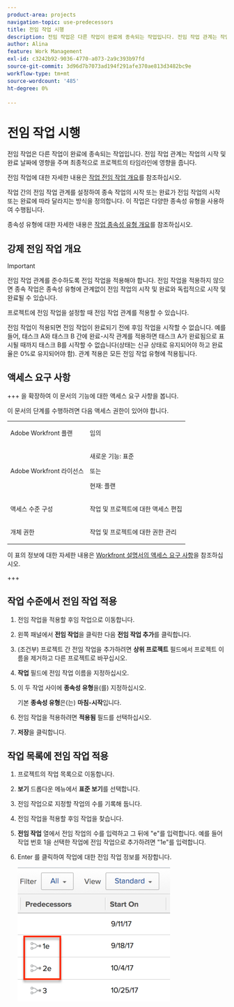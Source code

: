 ```yaml
---
product-area: projects
navigation-topic: use-predecessors
title: 전임 작업 시행
description: 전임 작업은 다른 작업이 완료에 종속되는 작업입니다. 전임 작업 관계는 작업의 시작 및 완료 날짜에 영향을 주며 최종적으로 프로젝트의 타임라인에 영향을 줍니다.
author: Alina
feature: Work Management
exl-id: c3242b92-9036-4770-a073-2a9c393b97fd
source-git-commit: 3d96d7b7073ad194f291afe370ae813d3482bc9e
workflow-type: tm+mt
source-wordcount: '485'
ht-degree: 0%

---
```


# 전임 작업 시행

<!-- Audited: 2/2024 -->

전임 작업은 다른 작업이 완료에 종속되는 작업입니다. 전임 작업 관계는 작업의 시작 및 완료 날짜에 영향을 주며 최종적으로 프로젝트의 타임라인에 영향을 줍니다.

전임 작업에 대한 자세한 내용은 [작업 전임 작업 개요](../../../manage-work/tasks/use-prdcssrs/predecessors-overview.md)를 참조하십시오.

작업 간의 전임 작업 관계를 설정하여 종속 작업의 시작 또는 완료가 전임 작업의 시작 또는 완료에 따라 달라지는 방식을 정의합니다. 이 작업은 다양한 종속성 유형을 사용하여 수행됩니다.

종속성 유형에 대한 자세한 내용은 [작업 종속성 유형 개요](../../../manage-work/tasks/use-prdcssrs/task-dependency-types.md)를 참조하십시오.

## 강제 전임 작업 개요

>[!IMPORTANT]
>
>전임 작업 관계를 준수하도록 전임 작업을 적용해야 합니다. 전임 작업을 적용하지 않으면 종속 작업은 종속성 유형에 관계없이 전임 작업의 시작 및 완료와 독립적으로 시작 및 완료될 수 있습니다.

프로젝트에 전임 작업을 설정할 때 전임 작업 관계를 적용할 수 있습니다.

전임 작업이 적용되면 전임 작업이 완료되기 전에 후임 작업을 시작할 수 없습니다. 예를 들어, 태스크 A와 태스크 B 간에 완료-시작 관계를 적용하면 태스크 A가 완료됨으로 표시될 때까지 태스크 B를 시작할 수 없습니다(상태는 신규 상태로 유지되어야 하고 완료율은 0%로 유지되어야 함). 관계 적용은 모든 전임 작업 유형에 적용됩니다.

## 액세스 요구 사항

+++ 을 확장하여 이 문서의 기능에 대한 액세스 요구 사항을 봅니다.

이 문서의 단계를 수행하려면 다음 액세스 권한이 있어야 합니다.

<table style="table-layout:auto"> 
 <col> 
 <col> 
 <tbody> 
  <tr> 
   <td role="rowheader">Adobe Workfront 플랜</td> 
   <td> <p>임의</p> </td> 
  </tr> 
  <tr> 
   <td role="rowheader">Adobe Workfront 라이선스</td> 
   <td>
      <p>새로운 기능: 표준</p> 
      <p>또는</p>
      <p>현재: 플랜</p>
   </td> 
  </tr> 
  <tr> 
   <td role="rowheader">액세스 수준 구성</td> 
   <td> <p>작업 및 프로젝트에 대한 액세스 편집</p> </td> 
  </tr> 
  <tr> 
   <td role="rowheader">개체 권한</td> 
   <td><p>작업 및 프로젝트에 대한 권한 관리</p></td> 
  </tr> 
 </tbody> 
</table>

이 표의 정보에 대한 자세한 내용은 [Workfront 설명서의 액세스 요구 사항](/help/quicksilver/administration-and-setup/add-users/access-levels-and-object-permissions/access-level-requirements-in-documentation.md)을 참조하십시오.

+++

## 작업 수준에서 전임 작업 적용

1. 전임 작업을 적용할 후임 작업으로 이동합니다.
1. 왼쪽 패널에서 **전임 작업**&#x200B;을 클릭한 다음 **전임 작업 추가**&#x200B;를 클릭합니다.
1. (조건부) 프로젝트 간 전임 작업을 추가하려면 **상위 프로젝트** 필드에서 프로젝트 이름을 제거하고 다른 프로젝트로 바꾸십시오.
1. **작업** 필드에 전임 작업 이름을 지정하십시오.
1. 이 두 작업 사이에 **종속성 유형**&#x200B;을(를) 지정하십시오.

   기본 **종속성 유형**&#x200B;은(는) **마침-시작**&#x200B;입니다.

1. 전임 작업을 적용하려면 **적용됨** 필드를 선택하십시오.
1. **저장**&#x200B;을 클릭합니다.

## 작업 목록에 전임 작업 적용

1. 프로젝트의 작업 목록으로 이동합니다.
1. **보기** 드롭다운 메뉴에서 **표준 보기**&#x200B;를 선택합니다.

1. 전임 작업으로 지정할 작업의 수를 기록해 둡니다.
1. 전임 작업을 적용할 후임 작업을 찾습니다.
1. **전임 작업** 열에서 전임 작업의 수를 입력하고 그 뒤에 &quot;e&quot;를 입력합니다. 예를 들어 작업 번호 1을 선택한 작업에 전임 작업으로 추가하려면 &quot;1e&quot;를 입력합니다.
1. Enter 를 클릭하여 작업에 대한 전임 작업 정보를 저장합니다.

   ![전임 작업_enforced_in_list.png](assets/predecessor-enforced-in-list-350x308.png)
